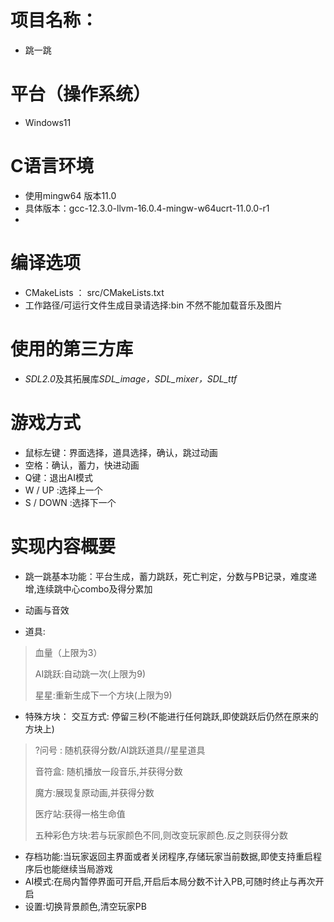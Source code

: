 # 项目名称：

- 跳一跳

# 平台（操作系统）

- Windows11

# C语言环境

- 使用mingw64 版本11.0 
- 具体版本：gcc-12.3.0-llvm-16.0.4-mingw-w64ucrt-11.0.0-r1
- 
# 编译选项

- CMakeLists ： src/CMakeLists.txt
- 工作路径/可运行文件生成目录请选择:bin   不然不能加载音乐及图片
# 使用的第三方库

- *SDL2.0*及其拓展库*SDL_image，SDL_mixer，SDL_ttf*

# 游戏方式

- 鼠标左键：界面选择，道具选择，确认，跳过动画
- 空格：确认，蓄力，快进动画
- Q键：退出AI模式
- W / UP :选择上一个  
- S / DOWN :选择下一个
# 实现内容概要

- 跳一跳基本功能：平台生成，蓄力跳跃，死亡判定，分数与PB记录，难度递增,连续跳中心combo及得分累加

- 动画与音效

- 道具:
> 血量（上限为3）
> 
> AI跳跃:自动跳一次(上限为9)
> 
> 星星:重新生成下一个方块(上限为9)

- 特殊方块： 交互方式: 停留三秒(不能进行任何跳跃,即使跳跃后仍然在原来的方块上)

> ?问号 : 随机获得分数/AI跳跃道具//星星道具
>
> 音符盒: 随机播放一段音乐,并获得分数
>
> 魔方:展现复原动画,并获得分数
> 
> 医疗站:获得一格生命值
> 
> 五种彩色方块:若与玩家颜色不同,则改变玩家颜色.反之则获得分数

- 存档功能:当玩家返回主界面或者关闭程序,存储玩家当前数据,即使支持重启程序后也能继续当局游戏
- AI模式:在局内暂停界面可开启,开启后本局分数不计入PB,可随时终止与再次开启
- 设置:切换背景颜色,清空玩家PB
